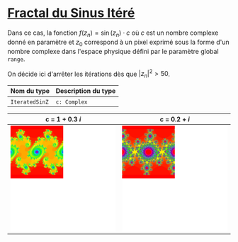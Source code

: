 # [Fractal du Sinus Itéré](https://rotgers.io/posts/sinz_fractal/)

Dans ce cas, la fonction $f(z_n) = \sin(z_n) \cdot c$ où $c$ est un nombre complexe donné en paramètre et $z_0$
correspond à un pixel exprimé sous la forme d'un nombre complexe dans l'espace physique défini par le paramètre
global `range`.

On décide ici d'arrêter les itérations dès que $|z_n|^2 > 50$.

| Nom du type    | Description du type |
|----------------|---------------------|
| `IteratedSinZ` | `c: Complex`<br/>   |

| c =  1 + 0.3 *i*              | c = 0.2 + *i*                 |
|-------------------------------|-------------------------------|
| ![](images/IteratedSinZ1.png) | ![](images/IteratedSinZ2.png) |
